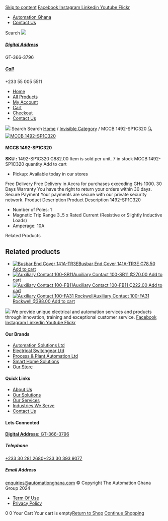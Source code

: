 [Skip to content](https://store.automationghana.com/product/mccb-1492-sp1c320/#content)
[ Facebook ](https://www.facebook.com/automationgh/) [ Instagram ](https://www.instagram.com/automationgh/) [ Linkedin ](https://www.linkedin.com/company/the-automation-ghana-limited/) [ Youtube ](https://www.youtube.com/channel/UCurrRDUSm5oIW39VXjn1u0w) [ Flickr ](https://www.flickr.com/photos/181794037@N07/)
  * [ Automation Ghana ](https://automationghana.com)
  * [ Contact Us ](https://store.automationghana.com/contact/)


Search
[ ![](https://store.automationghana.com/wp-content/uploads/2024/04/Website-TAGG-Logo-BLUE.png) ](https://store.automationghana.com/)
[ ](https://maps.app.goo.gl/m4xeaagWCNbLk4jM6)
#####  [ Digital Address ](https://maps.app.goo.gl/m4xeaagWCNbLk4jM6)
GT-366-3796 
[ ](tel:+233550055511)
#####  [ Call ](tel:+233550055511)
+233 55 005 5511 
  * [Home](https://store.automationghana.com/)
  * [All Products](https://store.automationghana.com/shop/)
  * [My Account](https://store.automationghana.com/my-account/)
  * [Cart](https://store.automationghana.com/cart/)
  * [Checkout](https://store.automationghana.com/checkout/)
  * [Contact Us](https://store.automationghana.com/contact/)


[![](https://store.automationghana.com/wp-content/uploads/2024/04/AutomationGhana_logo_white.png)](https://store.automationghana.com)
Search
Search
[Home](https://store.automationghana.com) / [Invisible Category](https://store.automationghana.com/product-category/invisible-category/) / MCCB 1492-SP1C320
[🔍](https://store.automationghana.com/product/mccb-1492-sp1c320/)
[![MCCB 1492-SP1C320](https://store.automationghana.com/wp-content/uploads/2020/12/1492-SP1C320.jpg)](https://store.automationghana.com/wp-content/uploads/2020/12/1492-SP1C320.jpg)
####  MCCB 1492-SP1C320 
**SKU :** 1492-SP1C320 
₵882.00
Item is sold per unit.
7 in stock
MCCB 1492-SP1C320 quantity
Add to cart
  * Pickup: Available today in our stores


Free Delivery 
Free Delivery in Accra for purchases exceeding GHs 1000. 
30 Days Warranty 
You have the right to return your orders within 30 days. 
Secure Payment 
Your payments are secure with our private security network. 
Product Description
Product Description
1492-SP1C320 
  * Number of Poles: 1
  * Magnetic Trip Range 3..5 x Rated Current (Resistive or Slightly Inductive Loads)
  * Amperage: 10A


Related Products 
## Related products
  * [![Busbar End Cover 141A-TR3E](https://store.automationghana.com/wp-content/uploads/2020/12/141A-TR3E-300x300.jpg)Busbar End Cover 141A-TR3E ₵78.50 ](https://store.automationghana.com/product/busbar-end-cover-141a-tr3e/)
[Add to cart](https://store.automationghana.com/product/mccb-1492-sp1c320/?add-to-cart=2977)
  * [![Auxiliary Contact 100-SB11](https://store.automationghana.com/wp-content/uploads/2020/11/Allen-Bradley-100S-300x300.jpg)Auxiliary Contact 100-SB11 ₵270.00 ](https://store.automationghana.com/product/auxiliary-contact-100-sb11/)
[Add to cart](https://store.automationghana.com/product/mccb-1492-sp1c320/?add-to-cart=2954)
  * [![Auxiliary Contact 100-FB11](https://store.automationghana.com/wp-content/uploads/2020/11/100-FB11.jpg)Auxiliary Contact 100-FB11 ₵222.00 ](https://store.automationghana.com/product/auxiliary-contact-100-fb11-rockwell/)
[Add to cart](https://store.automationghana.com/product/mccb-1492-sp1c320/?add-to-cart=2941)
  * [![Auxiliary Contact 100-FA31 Rockwell](https://store.automationghana.com/wp-content/uploads/2020/11/Auxilliary-Contact-Block-100-FA31.jpg)Auxiliary Contact 100-FA31 Rockwell ₵398.00 ](https://store.automationghana.com/product/auxiliary-contact-100-fa31-rockwell/)
[Add to cart](https://store.automationghana.com/product/mccb-1492-sp1c320/?add-to-cart=2937)


![](https://store.automationghana.com/wp-content/uploads/2024/04/AutomationGhana_logo_white.png)
We provide unique electrical and automation services and products through innovation, training and exceptional customer service.
[ Facebook ](https://www.facebook.com/automationgh/) [ Instagram ](https://www.instagram.com/automationgh/) [ Linkedin ](https://www.linkedin.com/company/the-automation-ghana-limited/) [ Youtube ](https://www.youtube.com/channel/UCurrRDUSm5oIW39VXjn1u0w) [ Flickr ](https://www.flickr.com/photos/181794037@N07/)
#### Our Brands
  * [ Automation Solutions Ltd ](https://store.automationghana.com/product/mccb-1492-sp1c320/)
  * [ Electrical Switchgear Ltd ](https://store.automationghana.com/product/mccb-1492-sp1c320/)
  * [ Process & Plant Automation Ltd ](https://store.automationghana.com/product/mccb-1492-sp1c320/)
  * [ Smart Home Solutions ](https://store.automationghana.com/product/mccb-1492-sp1c320/)
  * [ Our Store ](https://store.automationghana.com/product/mccb-1492-sp1c320/)


#### Quick Links
  * [ About Us ](https://store.automationghana.com/product/mccb-1492-sp1c320/)
  * [ Our Solutions ](https://store.automationghana.com/product/mccb-1492-sp1c320/)
  * [ Our Services ](https://store.automationghana.com/product/mccb-1492-sp1c320/)
  * [ Industries We Serve ](https://store.automationghana.com/product/mccb-1492-sp1c320/)
  * [ Contact Us ](https://store.automationghana.com/product/mccb-1492-sp1c320/)


#### Lets Connected
[**Digital Address:** GT-366-3796](https://maps.app.goo.gl/m4xeaagWCNbLk4jM6)
#####  Telephone 
[ +233 30 281 2680](tel:+233302812680)[+233 30 393 9077](https://store.automationghana.com/product/mccb-1492-sp1c320/+233303939077)
#####  Email Address 
enquiries@automationghana.com 
© Copyright The Automation Ghana Group 2024
  * [ Term Of Use ](https://store.automationghana.com/product/mccb-1492-sp1c320/)
  * [ Privacy Policy ](https://store.automationghana.com/product/mccb-1492-sp1c320/)


0
0
Your Cart
Your cart is empty[Return to Shop](https://store.automationghana.com/shop/)
[Continue Shopping](https://store.automationghana.com/product/mccb-1492-sp1c320/)
